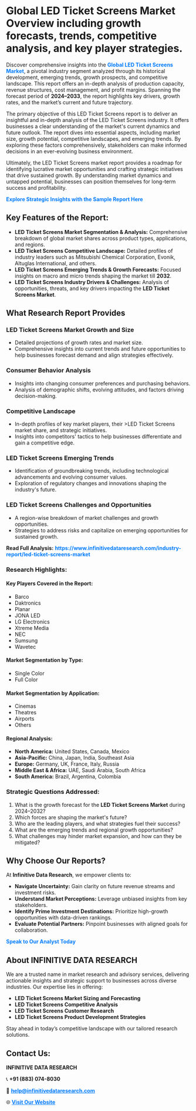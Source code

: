 <h1>Global LED Ticket Screens Market Overview including growth forecasts, trends, competitive analysis, and key player strategies.</h1>
<p>
Discover comprehensive insights into the 
<a href="https://www.infinitivedataresearch.com/industry-report/led-ticket-screens-market" rel="dofollow" style="color: #007BFF; text-decoration: none;"><strong>Global LED Ticket Screens Market</strong></a>, a pivotal industry segment analyzed through its historical development, emerging trends, growth prospects, and competitive landscape. This report offers an in-depth analysis of production capacity, revenue structures, cost management, and profit margins. Spanning the forecast period of <strong>2024–2033</strong>, the report highlights key drivers, growth rates, and the market’s current and future trajectory.
</p>
<p>
The primary objective of this LED Ticket Screens report is to deliver an insightful and in-depth analysis of the LED Ticket Screens industry. It offers businesses a clear understanding of the market's current dynamics and future outlook. The report dives into essential aspects, including market size, growth potential, competitive landscapes, and emerging trends. By exploring these factors comprehensively, stakeholders can make informed decisions in an ever-evolving business environment.
</p>
<p>
Ultimately, the LED Ticket Screens market report provides a roadmap for identifying lucrative market opportunities and crafting strategic initiatives that drive sustained growth. By understanding market dynamics and untapped potential, businesses can position themselves for long-term success and profitability.
</p>
<p>
<a href="https://www.infinitivedataresearch.com/request-sample/reportId=106869" style="color: #007BFF; text-decoration: none;"><strong>Explore Strategic Insights with the Sample Report Here</strong></a>
</p>

<h2>Key Features of the Report:</h2>
<ul>
<li><strong>LED Ticket Screens Market Segmentation & Analysis:</strong> Comprehensive breakdown of global market shares across product types, applications, and regions.</li>
<li><strong>LED Ticket Screens Competitive Landscape:</strong> Detailed profiles of industry leaders such as Mitsubishi Chemical Corporation, Evonik, Altuglas International, and others.</li>
<li><strong>LED Ticket Screens Emerging Trends & Growth Forecasts:</strong> Focused insights on macro and micro trends shaping the market till <strong>2032</strong>.</li>
<li><strong>LED Ticket Screens Industry Drivers & Challenges:</strong> Analysis of opportunities, threats, and key drivers impacting the <strong>LED Ticket Screens Market</strong>.</li>
</ul>

<h2>What Research Report Provides</h2>
<h3>LED Ticket Screens Market Growth and Size</h3>
<ul>
<li>Detailed projections of growth rates and market size.</li>
<li>Comprehensive insights into current trends and future opportunities to help businesses forecast demand and align strategies effectively.</li>
</ul>

<h3>Consumer Behavior Analysis</h3>
<ul>
<li>Insights into changing consumer preferences and purchasing behaviors.</li>
<li>Analysis of demographic shifts, evolving attitudes, and factors driving decision-making.</li>
</ul>

<h3>Competitive Landscape</h3>
<ul>
<li>In-depth profiles of key market players, their >LED Ticket Screens market share, and strategic initiatives.</li>
<li>Insights into competitors' tactics to help businesses differentiate and gain a competitive edge.</li>
</ul>

<h3>LED Ticket Screens Emerging Trends</h3>
<ul>
<li>Identification of groundbreaking trends, including technological advancements and evolving consumer values.</li>
<li>Exploration of regulatory changes and innovations shaping the industry's future.</li>
</ul>

<h3>LED Ticket Screens Challenges and Opportunities</h3>
<ul>
<li>A region-wise breakdown of market challenges and growth opportunities.</li>
<li>Strategies to address risks and capitalize on emerging opportunities for sustained growth.</li>
</ul>
<p><strong>Read Full Analysis:</strong> <a href="https://www.infinitivedataresearch.com/industry-report/led-ticket-screens-market" rel="dofollow" style="color: #007BFF; text-decoration: none;"><strong>https://www.infinitivedataresearch.com/industry-report/led-ticket-screens-market</strong></a></p>
<h3>Research Highlights:</h3>
<h4>Key Players Covered in the Report:</h4>
<ul><li>Barco</li><li>Daktronics</li><li>Planar</li><li>JONA LED</li><li>LG Electronics</li><li>Xtreme Media</li><li>NEC</li><li>Sumsung</li><li>Wavetec</li></ul>
<h4>Market Segmentation by Type:</h4>
<ul><li>Single Color</li><li>Full Color</li></ul>
<h4>Market Segmentation by Application:</h4>
<ul><li>Cinemas</li><li>Theatres</li><li>Airports</li><li>Others</li></ul>

<h4>Regional Analysis:</h4>
<ul>
<li><strong>North America:</strong> United States, Canada, Mexico</li>
<li><strong>Asia-Pacific:</strong> China, Japan, India, Southeast Asia</li>
<li><strong>Europe:</strong> Germany, UK, France, Italy, Russia</li>
<li><strong>Middle East & Africa:</strong> UAE, Saudi Arabia, South Africa</li>
<li><strong>South America:</strong> Brazil, Argentina, Colombia</li>
</ul>

<h3>Strategic Questions Addressed:</h3>
<ol>
<li>What is the growth forecast for the <strong>LED Ticket Screens Market</strong> during 2024–2032?</li>
<li>Which forces are shaping the market's future?</li>
<li>Who are the leading players, and what strategies fuel their success?</li>
<li>What are the emerging trends and regional growth opportunities?</li>
<li>What challenges may hinder market expansion, and how can they be mitigated?</li>
</ol>

<h2>Why Choose Our Reports?</h2>
<p>At <strong>Infinitive Data Research</strong>, we empower clients to:</p>
<ul>
<li><strong>Navigate Uncertainty:</strong> Gain clarity on future revenue streams and investment risks.</li>
<li><strong>Understand Market Perceptions:</strong> Leverage unbiased insights from key stakeholders.</li>
<li><strong>Identify Prime Investment Destinations:</strong> Prioritize high-growth opportunities with data-driven rankings.</li>
<li><strong>Evaluate Potential Partners:</strong> Pinpoint businesses with aligned goals for collaboration.</li>
</ul>
<p><a href="https://www.infinitivedataresearch.com/industry-report/led-ticket-screens-market" rel="dofollow" style="color: #007BFF; text-decoration: none;"><strong>Speak to Our Analyst Today</strong></a></p>

<h2>About INFINITIVE DATA RESEARCH</h2>
<p>We are a trusted name in market research and advisory services, delivering actionable insights and strategic support to businesses across diverse industries. Our expertise lies in offering:</p>
<ul>
<li><strong>LED Ticket Screens Market Sizing and Forecasting</strong></li>
<li><strong>LED Ticket Screens Competitive Analysis</strong></li>
<li><strong>LED Ticket Screens Customer Research</strong></li>
<li><strong>LED Ticket Screens Product Development Strategies</strong></li>
</ul>
<p>Stay ahead in today’s competitive landscape with our tailored research solutions.</p>

<h2>Contact Us:</h2>
<p><strong>INFINITIVE DATA RESEARCH</strong></p>
<p>📞 <strong>+91 (883) 074-8030</strong></p>
<p>📧 <strong><a href="mailto:help@infinitivedataresearch.com" style="color: #007BFF;">help@infinitivedataresearch.com</a></strong></p>
<p>🌐 <strong><a href="https://www.infinitivedataresearch.com" rel="dofollow" style="color: #007BFF;">Visit Our Website</a></strong></p>
